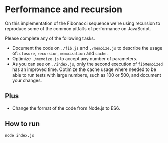 Performance and recursion
=========================

On this implementation of the Fibonacci sequence we're using recursion to
reproduce some of the common pitfalls of performance on JavaScript.

Please complete any of the following tasks.

- Document the code on `./fib.js` and `./memoize.js` to describe the usage of:
  `closure`, `recursion`, `memoization` and `cache`.
- Optimize `./memoize.js` to accept any number of parameters.
- As you can see on `./index.js`, only the second execution of `fibMemoized`
  has an improved time. Optimize the cache usage where needed to be able to run
  tests with large numbers, such as 100 or 500, and document your changes.

Plus
----

- Change the format of the code from Node.js to ES6.

How to run
----------

```
node index.js
```

